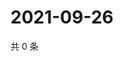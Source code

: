# 2021-09-26

共 0 条

<!-- BEGIN WEIBO -->
<!-- 最后更新时间 Sun Sep 26 2021 15:11:39 GMT+0800 (China Standard Time) -->

<!-- END WEIBO -->
